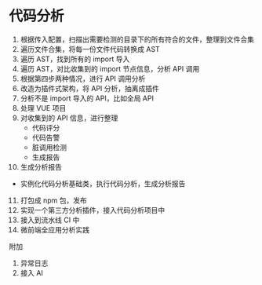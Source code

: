 # 代码分析

1. 根据传入配置，扫描出需要检测的目录下的所有符合的文件，整理到文件合集
2. 遍历文件合集，将每一份文件代码转换成 AST
3. 遍历 AST，找到所有的 import 导入
4. 遍历 AST，对比收集到的 import 节点信息，分析 API 调用
5. 根据第四步两种情况，进行 API 调用分析
6. 改造为插件式架构，将 API 分析，抽离成插件
7. 分析不是 import 导入的 API，比如全局 API
8. 处理 VUE 项目
9. 对收集到的 API 信息，进行整理
   - 代码评分
   - 代码告警
   - 脏调用检测
   - 生成报告
10. 生成分析报告
   - 实例化代码分析基础类，执行代码分析，生成分析报告
11. 打包成 npm 包，发布
12. 实现一个第三方分析插件，接入代码分析项目中
13. 接入到流水线 CI 中
14. 微前端全应用分析实践


附加

1. 异常日志
2. 接入 AI
